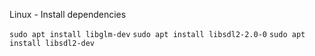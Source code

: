 Linux - Install dependencies

`sudo apt install libglm-dev`
`sudo apt install libsdl2-2.0-0`
`sudo apt install libsdl2-dev`
